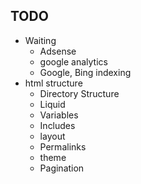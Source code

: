 


## TODO

- Waiting
    - Adsense
    - google analytics
    - Google, Bing indexing
- html structure
    - Directory Structure
    - Liquid
    - Variables
    - Includes
    - layout
    - Permalinks
    - theme
    - Pagination
